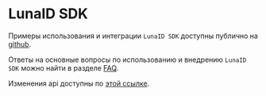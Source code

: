 # LunaID SDK

Примеры использования и интеграции `LunaID SDK` доступны публично на [github](https://github.com/VisionLabs/LunaID-Android-Examples).

Ответы на основные вопросы по использованию и внедрению `LunaID SDK` можно найти в разделе [FAQ](/LunaID/latest/faq/).

Изменения api доступны по [этой ссылке](/LunaID/latest/migration/]).
